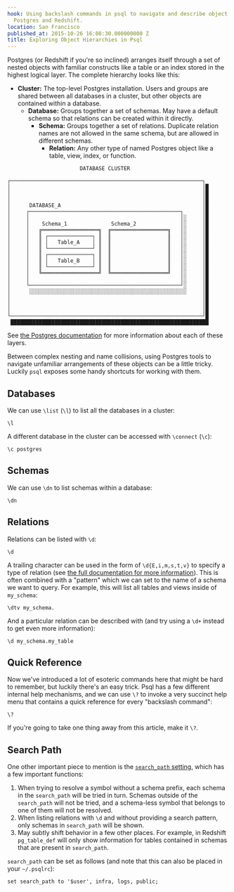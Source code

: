 ```yaml
---
hook: Using backslash commands in psql to navigate and describe object hierarchy in
  Postgres and Redshift.
location: San Francisco
published_at: 2015-10-26 16:08:30.000000000 Z
title: Exploring Object Hierarchies in Psql
---
```


Postgres (or Redshift if you're so inclined) arranges itself through a set of
nested objects with familiar constructs like a table or an index stored in the
highest logical layer. The complete hierarchy looks like this:

* **Cluster:** The top-level Postgres installation. Users and groups are shared
  between all databases in a cluster, but other objects are contained within a
  database.
    * **Database:** Groups together a set of schemas. May have a default schema
      so that relations can be created within it directly.
        * **Schema:** Groups together a set of relations. Duplicate relation
          names are not allowed in the same schema, but are allowed in
          different schemas.
            * **Relation:** Any other type of named Postgres object like a
              table, view, index, or function.

``` monodraw
                       DATABASE CLUSTER                         
                                                                
┌─────────────────────────────────────────────────────────────┐ 
│                                                             │█
│                                                             │█
│                                                             │█
│      DATABASE_A                                             │█
│     ┌────────────────────────────────────────────────┐      │█
│     │                                                │░     │█
│     │    Schema_1              Schema_2              │░     │█
│     │   ╔══════════════════╗  ╔══════════════════╗   │░     │█
│     │   ║ ┌──────────────┐ ║  ║                  ║   │░     │█
│     │   ║ │   Table_A    │ ║  ║                  ║   │░     │█
│     │   ║ └──────────────┘ ║  ║                  ║   │░     │█
│     │   ║ ┌──────────────┐ ║  ║                  ║   │░     │█
│     │   ║ │   Table_B    │ ║  ║                  ║   │░     │█
│     │   ║ └──────────────┘ ║  ║                  ║   │░     │█
│     │   ╚══════════════════╝  ╚══════════════════╝   │░     │█
│     │                                                │░     │█
│     └────────────────────────────────────────────────┘░     │█
│      ░░░░░░░░░░░░░░░░░░░░░░░░░░░░░░░░░░░░░░░░░░░░░░░░░░     │█
│                                                             │█
│                                                             │█
│                                                             │█
└─────────────────────────────────────────────────────────────┘█
 ███████████████████████████████████████████████████████████████
```

See [the Postgres documentation][schemas-docs] for more information about each
of these layers.

Between complex nesting and name collisions, using Postgres tools to navigate
unfamiliar arrangements of these objects can be a little tricky. Luckily `psql`
exposes some handy shortcuts for working with them.

## Databases

We can use `\list` (`\l`) to list all the databases in a cluster:

    \l

A different database in the cluster can be accessed with `\connect` (`\c`):

    \c postgres

## Schemas

We can use `\dn` to list schemas within a database:

    \dn

## Relations

Relations can be listed with `\d`:

    \d

A trailing character can be used in the form of `\d{E,i,m,s,t,v}` to specify a
type of relation (see [the full documentation for more
information][psql-docs]). This is often combined with a "pattern" which we can
set to the name of a schema we want to query. For example, this will list all
tables and views inside of `my_schema`:

    \dtv my_schema.

And a particular relation can be described with (and try using a `\d+` instead
to get even more information):

    \d my_schema.my_table

## Quick Reference

Now we've introduced a lot of esoteric commands here that might be hard to
remember, but luckily there's an easy trick. Psql has a few different internal
help mechanisms, and we can use `\?` to invoke a very succinct help menu that
contains a quick reference for every "backslash command":

    \?

If you're going to take one thing away from this article, make it `\?`.

## Search Path

One other important piece to mention is the [`search_path`
setting][search-path-docs], which has a few important functions:

1. When trying to resolve a symbol without a schema prefix, each schema in the
   `search_path` will be tried in turn. Schemas outside of the `search_path`
   will not be tried, and a schema-less symbol that belongs to one of them will
   not be resolved.
2. When listing relations with `\d` and without providing a search pattern,
   only schemas in `search_path` will be shown.
3. May subtly shift behavior in a few other places. For example, in Redshift
   `pg_table_def` will only show information for tables contained in schemas
   that are present in `search_path`.

`search_path` can be set as follows (and note that this can also be placed in
your `~/.psqlrc`):

    set search_path to '$user', infra, logs, public;

[psql-docs]: http://www.postgresql.org/docs/current/static/app-psql.html
[schemas-docs]: http://www.postgresql.org/docs/current/static/ddl-schemas.html
[search-path-docs]: http://www.postgresql.org/docs/8.1/static/ddl-schemas.html#DDL-SCHEMAS-PATH
